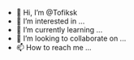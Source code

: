 - 👋 Hi, I’m @Tofiksk
- 👀 I’m interested in ...
- 🌱 I’m currently learning ...
- 💞️ I’m looking to collaborate on ...
- 📫 How to reach me ...

<!---
Tofiksk/Tofiksk is a ✨ special ✨ repository because its `README.md` (this file) appears on your GitHub profile.
You can click the Preview link to take a look at your changes.
--->

